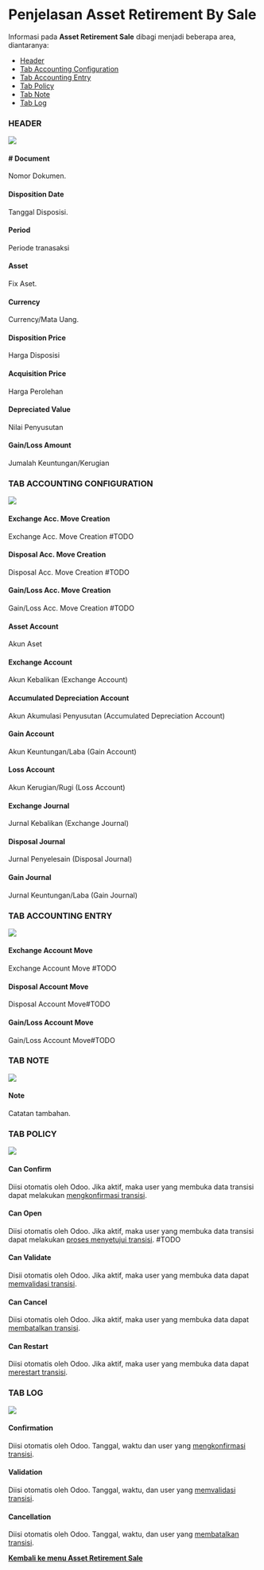 # Penjelasan Asset Retirement By Sale

Informasi pada **Asset Retirement Sale** dibagi menjadi beberapa area, diantaranya:
* [Header](#bagian-header)
* [Tab Accounting Configuration](#tab-accounting-configuration)
* [Tab Accounting Entry](#tab-accounting-entry)
* [Tab Policy](#tab-policy)
* [Tab Note](#tab-note)
* [Tab Log](#tab-log)

### <a name="bagian-header">HEADER</a>

![](../../img/asset-retirement-sale/header.png)

#### <a name="field-document"># Document</a>

Nomor Dokumen.

#### <a name="field-disposition-date">Disposition Date</a>

Tanggal Disposisi.

#### <a name="field-period">Period</a>

Periode tranasaksi

#### <a name="field-asset">Asset</a>

Fix Aset.

#### <a name="field-currency">Currency</a>

Currency/Mata Uang.

#### <a name="field-disposition-price">Disposition Price</a>

Harga Disposisi

#### <a name="field-acquisition-price">Acquisition Price</a>

Harga Perolehan

#### <a name="field-depreciated-value">Depreciated Value</a>

Nilai Penyusutan

#### <a name="field-gain-loss-amount">Gain/Loss Amount</a>

Jumalah Keuntungan/Kerugian

### <a name="tab-accounting-configuration">TAB ACCOUNTING CONFIGURATION</a>

![](../../img/asset-retirement-sale/tab-accounting-configuration.png)

#### <a name="field-exchange-acc-move-creation">Exchange Acc. Move Creation</a>

Exchange Acc. Move Creation #TODO

#### <a name="field-disposal-acc-move-creation">Disposal Acc. Move Creation</a>

Disposal Acc. Move Creation #TODO

#### <a name="field-gain-loss-acc-move-creation">Gain/Loss Acc. Move Creation</a>

Gain/Loss Acc. Move Creation #TODO

#### <a name="field-asset-account">Asset Account</a>

Akun Aset

#### <a name="field-exchange-account">Exchange Account</a>

Akun Kebalikan (Exchange Account)

#### <a name="field-accumulated-depreciation-account">Accumulated Depreciation Account</a>

Akun Akumulasi Penyusutan (Accumulated Depreciation Account)

#### <a name="field-gain-account">Gain Account</a>

Akun Keuntungan/Laba (Gain Account)

#### <a name="field-loss-account">Loss Account</a>

Akun Kerugian/Rugi (Loss Account)

#### <a name="field-exchange-journal">Exchange Journal</a>

Jurnal Kebalikan (Exchange Journal)

#### <a name="field-disposal-journal">Disposal Journal</a>

Jurnal Penyelesain (Disposal Journal)

#### <a name="field-gain-journal">Gain Journal</a>

Jurnal Keuntungan/Laba (Gain Journal)

### <a name="tab-accounting-entry">TAB ACCOUNTING ENTRY</a>

![](../../img/asset-retirement-sale/tab-accounting-entry.png)

#### <a name="field-exchange-acc-move">Exchange Account Move</a>

Exchange Account Move #TODO

#### <a name="field-disposal-acc-move">Disposal Account Move</a>

Disposal Account Move#TODO

#### <a name="field-gain-loss-acc-move">Gain/Loss Account Move</a>

Gain/Loss Account Move#TODO

### <a name="tab-note">TAB NOTE</a>

![](../../img/asset-retirement-sale/tab-note.png)

#### <a name="field-note">Note</a>

Catatan tambahan.

### <a name="tab-policy">TAB POLICY</a>

![](../../img/asset-retirement-sale/tab-policy.png)

#### <a name="field-change-can-confirm">Can Confirm</a>

Diisi otomatis oleh Odoo. Jika aktif, maka user yang membuka data transisi dapat melakukan [mengkonfirmasi transisi](./mengkonfirmasi.md).

#### <a name="field-change-can-open">Can Open</a>

Diisi otomatis oleh Odoo. Jika aktif, maka user yang membuka data transisi dapat melakukan [proses menyetujui transisi](./menyetujui.md).
#TODO

#### <a name="field-change-can-validate">Can Validate</a>

Disii otomatis oleh Odoo. Jika aktif, maka user yang membuka data dapat [memvalidasi transisi](./memvalidasi.md).

#### <a name="field-change-can-cancel">Can Cancel</a>

Diisi otomatis oleh Odoo. Jika aktif, maka user yang membuka data dapat [membatalkan transisi](./membatalkan.md).

#### <a name="field-change-can-restart">Can Restart</a>

Diisi otomatis oleh Odoo. Jika aktif, maka user yang membuka data dapat [merestart transisi](./merestart.md).

### <a name="tab-log">TAB LOG</a>

![](../../img/asset-retirement-sale/tab-log.png)

#### <a name="field-log-confirmation">Confirmation</a>

Diisi otomatis oleh Odoo. Tanggal, waktu dan user yang [mengkonfirmasi transisi](./mengkonfirmasi.md).

#### <a name="field-log-validation">Validation</a>

Diisi otomatis oleh Odoo. Tanggal, waktu, dan user yang [memvalidasi transisi](./memvalidasi.md).

#### <a name="field-log-cancellation">Cancellation</a>

Diisi otomatis oleh Odoo. Tanggal, waktu, dan user yang [membatalkan transisi](./membatalkan.md).

[**Kembali ke menu Asset Retirement Sale**](./../asset-retirement-sale.md)
